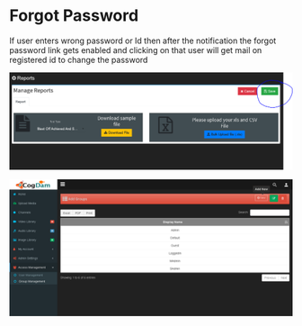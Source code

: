# Forgot Password

If user enters wrong password or Id then after the notification the forgot password link gets enabled and clicking on that user will get mail on registered id to change the password

![](../.gitbook/assets/image%20%28229%29.png)

![](../.gitbook/assets/image%20%28242%29.png)



